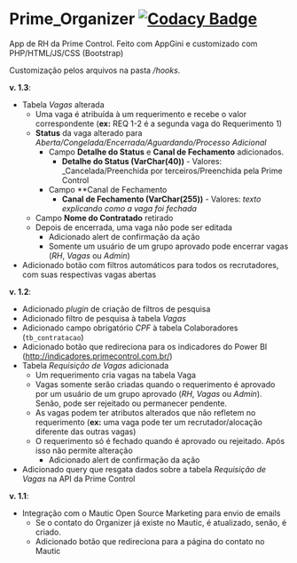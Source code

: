 # Prime_Organizer [![Codacy Badge](https://api.codacy.com/project/badge/Grade/81c1582561ba413299cdf7f0ee8d5ac6)](https://www.codacy.com/project/rafinhacarneiro/Prime_Organizer/dashboard?utm_source=github.com&amp;utm_medium=referral&amp;utm_content=rafinhacarneiro/Prime_Organizer&amp;utm_campaign=Badge_Grade_Dashboard)
App de RH da Prime Control. Feito com AppGini e customizado com PHP/HTML/JS/CSS (Bootstrap)

Customização pelos arquivos na pasta _/hooks_.

**v. 1.3**:
- Tabela _Vagas_ alterada
  - Uma vaga é atribuída à um requerimento e recebe o valor correspondente (**ex:** REQ 1-2 é a segunda vaga do Requerimento 1)
  - **Status** da vaga alterado para _Aberta/Congelada/Encerrada/Aguardando/Processo Adicional_
    - Campo **Detalhe do Status** e **Canal de Fechamento** adicionados.
      - **Detalhe do Status (VarChar(40))** - Valores: _Cancelada/Preenchida por terceiros/Preenchida pela Prime Control
    - Campo **Canal de Fechamento
      - **Canal de Fechamento (VarChar(255))** - Valores: _texto explicando como a vaga foi fechada_
  - Campo **Nome do Contratado** retirado
  - Depois de encerrada, uma vaga não pode ser editada
    - Adicionado alert de confirmação da ação
    - Somente um usuário de um grupo aprovado pode encerrar vagas (_RH_, _Vagas_ ou _Admin_)
- Adicionado botão com filtros automáticos para todos os recrutadores, com suas respectivas vagas abertas


**v. 1.2**:
- Adicionado _plugin_ de criação de filtros de pesquisa
- Adicionado filtro de pesquisa à tabela _Vagas_
- Adicionado campo obrigatório _CPF_ à tabela Colaboradores (`tb_contratacao`)
- Adicionado botão que redireciona para os indicadores do Power BI (http://indicadores.primecontrol.com.br/)
- Tabela _Requisição de Vagas_ adicionada
  - Um requerimento cria vagas na tabela Vaga
  - Vagas somente serão criadas quando o requerimento é aprovado por um usuário de um grupo aprovado (_RH_, _Vagas_ ou _Admin_). Senão, pode ser rejeitado ou permanecer pendente.
  - As vagas podem ter atributos alterados que não refletem no requerimento (**ex:** uma vaga pode ter um recrutador/alocação diferente das outras vagas)
  - O requerimento só é fechado quando é aprovado ou rejeitado. Após isso não permite alteração
    - Adicionado alert de confirmação da ação
- Adicionado query que resgata dados sobre a tabela _Requisição de Vagas_ na API da Prime Control


**v. 1.1**:
- Integração com o Mautic Open Source Marketing para envio de emails
  - Se o contato do Organizer já existe no Mautic, é atualizado, senão, é criado.
  - Adicionado botão que redireciona para a página do contato no Mautic
